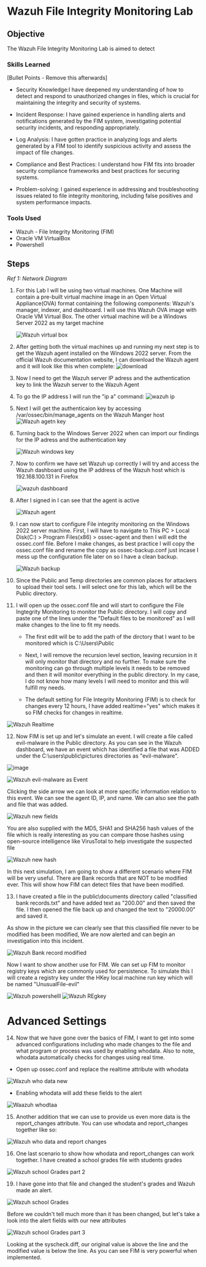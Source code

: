 # Wazuh File Integrity Monitoring Lab

## Objective

The Wazuh File Integrity Monitoring Lab is aimed to detect 

### Skills Learned
[Bullet Points - Remove this afterwards]

- Security Knowledge:I have deepened my understanding of how to detect and respond to unauthorized changes in files, which is crucial for maintaining the integrity and security of systems.

- Incident Response: I have gained experience in handling alerts and notifications generated by the FIM system, investigating potential security incidents, and responding appropriately.

- Log Analysis: I have gotten practice in analyzing logs and alerts generated by a FIM tool to identify suspicious activity and assess the impact of file changes.

- Compliance and Best Practices: I understand how FIM fits into broader security compliance frameworks and best practices for securing systems.

- Problem-solving: I gained experience in addressing and troubleshooting issues related to file integrity monitoring, including false positives and system performance impacts.

### Tools Used

- Wazuh - File Integrity Monitoring (FIM)
- Oracle VM VirtualBox
- Powershell

## Steps

*Ref 1: Network Diagram*

1. For this Lab I will be using two virtual machines. One Machine will contain a pre-built virtual machine image in an Open Virtual Appliance(OVA) format containing the following components: Wazuh's manager, indexer, and dashboard. I will use this Wazuh OVA image with Oracle VM Virtual Box. The other virtual machine will be a Windows Server 2022 as my target machine

     ![Wazuh virtual box](https://github.com/user-attachments/assets/a1a0d240-cab6-421d-9bad-6ae4ab06e32f)

2. After getting both the virtual machines up and running my next step is to get the Wazuh agent installed on the Windows 2022 server. From the official Wazuh documentation website, I can download the Wazuh agent and it will look like this when complete: 
![download](https://github.com/user-attachments/assets/69024763-cb23-40e9-8020-79f9b57da560)

3. Now I need to get the Wazuh server IP adress and the authentication key to link the Wazuh server to the Wazuh Agent

4. To go the IP address I will run the "ip a" command:
 ![wazuh ip](https://github.com/user-attachments/assets/bfb8e0f2-4cfb-48e3-8072-76b7cfecc7d9)

5. Next I will get the authenticaion key by accessing /var/ossec/bin/manage_agents on the Wazuh Manger host
![Wazuh agetn key](https://github.com/user-attachments/assets/c75a97c1-206d-4954-8927-31e465b636f6)

6. Turning back to the Windows Server 2022 when can import our findings for the IP adress and the authentication key

    ![Wazuh windows key](https://github.com/user-attachments/assets/4ca85ed1-32bd-41fa-955c-c3db8195b87c)

7. Now to confirm we have set Wazuh up correctly I will try and access the Wazuh dashboard using the IP address of the Wazuh host which is 192.168.100.131 in Firefox

   ![wazuh dashboard](https://github.com/user-attachments/assets/be0a8705-c5b6-44d0-b66e-b4fbd51e2c77)

8. After I signed in I can see that the agent is active

      ![Wazuh agent](https://github.com/user-attachments/assets/bb8cbb5c-0135-4796-bfcc-0d6340f51ea7)

9. I can now start to configure File integrity monitoring on the Windows 2022 server machine. First, I will have to navigate to This PC > Local Disk(C:) > Program Files(x86) > ossec-agent and then I will edit the ossec.conf file. Before I make changes, as best practice I will copy the ossec.conf file and rename the copy as ossec-backup.conf just incase I mess up the configuration file later on so I have a clean backup.
    
    ![Wazuh backup](https://github.com/user-attachments/assets/a05aa920-4006-4b85-8a0c-7e2d40c380fc)

10. Since the Public and Temp directories are common places for attackers to upload their tool sets. I will select one for this lab, which will be the Public directory.


11. I will open up the ossec.conf file and will start to configure the File Ingtegrity Monitoring to monitor the Public directory. I will copy and paste one of the lines under the "Default files to be monitored" as I will make changes to the line to fit my needs.

	- The first edit will be to add the path of the dirctory that I want to be monitored which is C:\Users\Public

	- Next, I will remove the recursion level section, leaving recursion in it will only monitor that directory and no further. To make sure the monitoring can go through multiple levels it needs to be removed and then it will monitor everything in the public directory. In my case, I do not know how many levels I will need to monitor and this will fulfill my needs.

	- The default setting for File Integrity Monitoring (FIM) is to check for changes every 12 hours, I have added realtime="yes" which makes it so FIM checks for changes in realtime.

![Wazuh Realtime](https://github.com/user-attachments/assets/6ba1502a-2fec-4344-be91-530ddbe1716c)

12. Now FIM is set up and let's simulate an event. I will create a file called evil-malware in the Public directory. As you can see in the Wazuh dashboard, we have an event which has identified a file that was ADDED under the C:\users\public\pictures directories as "evil-malware".

 ![image](https://github.com/user-attachments/assets/47c45d18-0937-4895-a835-c5cb7b2cb141)


 ![Wazuh evil-malware as Event](https://github.com/user-attachments/assets/e6bcda90-d32a-44f5-9308-e2ee292bb0cc)
 
  Clicking the side arrow we can look at more specific information relation to this event. We can see the agent ID, IP, and name. We can also see the path and file that was added.
   
   ![Wazuh new fields](https://github.com/user-attachments/assets/203bf0e7-4072-405e-a6c8-e9feccafd2ee)

   
   
   You are also supplied with the MD5, SHA1 and SHA256 hash values of the file which is really interesting as you can compare those hashes using open-source intelligence like VirusTotal to help investigate the suspected file

![Wazuh new hash](https://github.com/user-attachments/assets/8ca2de42-9a46-440b-8341-7e5138f890f4)

In this next simulation, I am going to show a different scenario where FIM will be very useful. There are Bank records that are NOT to be modified ever. This will show how FIM can detect files that have been modified.

13. I have created a file in the public\documents directory called "classified bank records.txt" and have added text as "200.00" and then saved the file. I then opened the file back up and changed the text to "20000.00" and saved it.

 As show in the picture we can clearly see that this classified file never to be modified has been modified, We are now alerted and can begin an investigation into this incident.

 ![Wazuh Bank record modified](https://github.com/user-attachments/assets/7822954a-0896-475f-a2a7-481c9a472649)
 
Now I want to show another use for FIM. We can set up FIM to monitor registry keys which are commonly used for persistence. To simulate this I will create a registry key under the HKey local machine run key which will be named "UnusualFile-evil"


![Wazuh powershelll](https://github.com/user-attachments/assets/a05b7b7d-ef2b-4447-b3af-b1e23335e8e5)
![Wazuh REgkey](https://github.com/user-attachments/assets/83736ffa-18e7-4ca2-bb49-d25af9ac1516)


# Advanced Settings 

14. Now that we have gone over the basics of FIM, I want to get into some advanced configurations including who made changes to the file and what program or process was used by enabling whodata. Also to note, whodata automatically checks for changes using real time.

- Open up ossec.conf and replace the realtime attribute with whodata

 ![Wazuh who data new](https://github.com/user-attachments/assets/9d19f1ca-3bf5-4eba-80f1-8817123c3e7c)
  - Enabling whodata will add these fields to the alert

![Waazuh whodtaa](https://github.com/user-attachments/assets/0da08638-3ed7-4c70-9198-fa1f54ca38cb)

15. Another addition that we can use to provide us even more data is the report_changes attribute. You can use whodata and report_changes together like so: 

 ![Wazuh who data and report changes](https://github.com/user-attachments/assets/f40b4c7f-6813-408c-889f-b2fae3dfcf87)

 16. One last scenario to show how whodata and report_changes can work together. I have created a school grades file with students grades

 ![Wazuh school Grades part 2](https://github.com/user-attachments/assets/1555e198-c16b-4c89-9e4d-2e23751753a9)

 19. I have gone into that file and changed the student's grades and Wazuh made an alert.
     
![Wazuh school Grades ](https://github.com/user-attachments/assets/201471b3-d3c1-4d66-b621-b83c43f96b5f)

 Before we couldn't tell much more than it has been changed, but let's take a look into the alert fields with our new attributes
 
![Wazuh school Grades part 3](https://github.com/user-attachments/assets/e3886ecd-dfd6-4abf-b27d-e93aa51cc27e)

Looking at the syscheck.diff, our original value is above the line and the modified value is below the line. As you can see FIM is very powerful when implemented.








